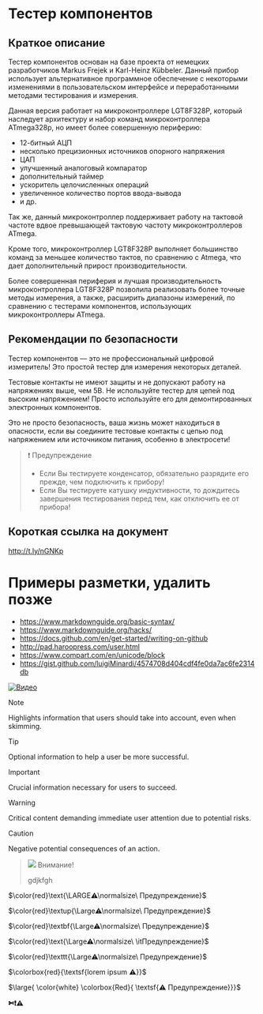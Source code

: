 # Тестер компонентов

## Краткое описание
Тестер компонентов основан на базе проекта от немецких разработчиков Markus Frejek и Karl-Heinz Kübbeler. Данный прибор использует альтернативное программное обеспечение с некоторыми изменениями в пользовательском интерфейсе и переработанными методами тестирования и измерения.

Данная версия работает на микроконтроллере LGT8F328P, который наследует архитектуру и набор команд микроконтроллера ATmega328p, но имеет более совершенную периферию:
* 12-битный АЦП
* несколько прецизионных источников опорного напряжения
* ЦАП
* улучшенный аналоговый компаратор
* дополнительный таймер
* ускоритель целочисленных операций
* увеличенное количество портов ввода-вывода
* и др.

Так же, данный микроконтроллер поддерживает работу на тактовой частоте вдвое превышающей тактовую частоту микроконтроллеров ATmega.

Кроме того, микроконтроллер LGT8F328P выполняет большинство команд за меньшее количество тактов, по сравнению с Atmega, что дает дополнительный прирост производительности.

Более совершенная периферия и лучшая производительность микроконтроллера LGT8F328P позволила реализовать более точные методы измерения, а также, расширить диапазоны измерений, по сравнению с тестерами компонентов, использующих микроконтроллеры ATmega.

## Рекомендации по безопасности
Тестер компонентов — это не профессиональный цифровой измеритель! Это простой тестер для измерения некоторых деталей.

Тестовые контакты не имеют защиты и не допускают работу на напряжениях выше, чем 5В. Не используйте тестер для цепей под высоким напряжением! Просто используйте его для демонтированных электронных компонентов.

Это не просто безопасность, ваша жизнь может находиться в опасности, если вы соедините тестовые контакты с цепью под напряжением или источником питания, особенно в электросети!

> ❗ Предупреждение
> * Если Вы тестируете конденсатор, обязательно разрядите его прежде, чем подключить к прибору!
> * Если Вы тестируете катушку индуктивности, то дождитесь завершения тестирования перед тем, как отключить ее от прибора!

## Короткая ссылка на документ
<http://t.ly/nGNKp>







# Примеры разметки, удалить позже

* <https://www.markdownguide.org/basic-syntax/>
* <https://www.markdownguide.org/hacks/>
* <https://docs.github.com/en/get-started/writing-on-github>
* <http://pad.haroopress.com/user.html>
* <https://www.compart.com/en/unicode/block>
* <https://gist.github.com/luigiMinardi/4574708d404cdf4fe0da7ac6fe2314db>

[![Видео](https://img.youtube.com/vi/StTqXEQ2l-Y/0.jpg)](https://www.youtube.com/watch?v=StTqXEQ2l-Y "Кликни для просмотра видео")

> [!NOTE]  
> Highlights information that users should take into account, even when skimming.

> [!TIP]
> Optional information to help a user be more successful.

> [!IMPORTANT]  
> Crucial information necessary for users to succeed.

> [!WARNING]  
> Critical content demanding immediate user attention due to potential risks.

> [!CAUTION]
> Negative potential consequences of an action.

> ![](https://placehold.co/130x30/red/white?text=Внимание!!!&font=open-sans) Внимание!
>
> gdjkfgh



$\color{red}\text{\LARGE⚠\normalsize\ Предупреждение}$

$\color{red}\textup{\Large⚠\normalsize\ Предупреждение}$

$\color{red}\textbf{\Large⚠\normalsize\ Предупреждение}$

$\color{red}\text{\Large⚠\normalsize\ \itПредупреждение}$

$\color{red}\texttt{\Large⚠\normalsize\ Предупреждение}$

$\colorbox{red}{\textsf{lorem ipsum ⚠}}$

$\large{ \color{white} \colorbox{Red}{ \textsf{⚠ Предупреждение}}}$



**✄❗⚠**

